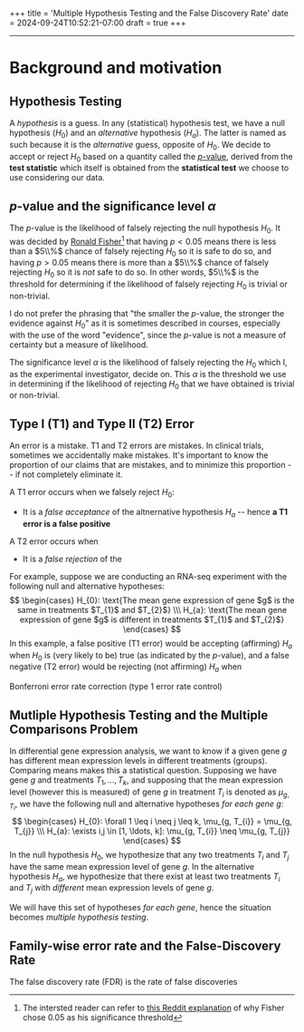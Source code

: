 +++
title = 'Multiple Hypothesis Testing and the False Discovery Rate'
date = 2024-09-24T10:52:21-07:00
draft = true
+++

---
# Background and motivation
## Hypothesis Testing
A *hypothesis* is a guess. In any (statistical) hypothesis test, we have a null hypothesis ($H_{0}$) and an *alternative* hypothesis ($H_{a}$). The latter is named as such because it is the *alternative* guess, opposite of $H_{0}$. We decide to accept or reject $H_{0}$ based on a quantity called the [${p}$-value](#p-value), derived from the **test statistic** which itself is obtained from the **statistical test** we choose to use considering our data.

## $p$-value and the significance level $\alpha$
The $p$-value is the likelihood of falsely rejecting the null hypothesis $H_{0}$. It was decided by [Ronald Fisher](https://en.wikipedia.org/wiki/Ronald_Fisher)[^1] that having $p < 0.05$ means there is less than a $5\\%$ chance of falsely rejecting $H_0$ so it is safe to do so, and having $p > 0.05$ means there is more than a $5\\%$ chance of falsely rejecting $H_{0}$ so it is *not* safe to do so. In other words, $5\\%$ is the threshold for determining if the likelihood of falsely rejecting $H_{0}$ is trivial or non-trivial.

I do not prefer the phrasing that "the smaller the $p$-value, the stronger the evidence against $H_{0}$" as it is sometimes described in courses, especially with the use of the word "evidence", since the $p$-value is not a measure of certainty but a measure of likelihood.



The significance level $\alpha$ is the likelihood of falsely rejecting the $H_{0}$ which I, as the experimental investigator, decide on. This $\alpha$ is the threshold we use in determining if the likelihood of rejecting $H_{0}$ that we have obtained is trivial or non-trivial.

## Type I (T1) and Type II (T2) Error
An error is a mistake. T1 and T2 errors are mistakes. In clinical trials, sometimes we accidentally make mistakes. It's important to know the proportion of our claims that are mistakes, and to minimize this proportion -- if not completely eliminate it.

A T1 error occurs when we falsely reject $H_{0}$:
- It is a *false acceptance* of the altnernative hypothesis $H_{a}$ -- hence **a T1 error is a false positive**

A T2 error occurs when 
- It is a *false rejection* of the 


For example, suppose we are conducting an RNA-seq experiment with the following null and alternative hypotheses:
$$
\begin{cases}
    H_{0}: \text{The mean gene expression of gene $g$ is the same in treatments $T_{1}$ and $T_{2}$} \\\
    H_{a}: \text{The mean gene expression of gene $g$ is different in treatments $T_{1}$ and $T_{2}$}
\end{cases}
$$
In this example, a false positive (T1 error) would be accepting (affirming) $H_{a}$ when $H_{0}$ is (very likely to be) true
(as indicated by the $p$-value), and a false negative (T2 error) would be rejecting (not affirming) $H_{a}$ when


Bonferroni error rate correction (type 1 error rate control)




## Mutliple Hypothesis Testing and the Multiple Comparisons Problem 
In differential gene expression analysis, we want to know if a given gene $g$ has different mean expression levels in different treatments (groups). Comparing means makes this a statistical question. Supposing we have gene $g$ and treatments $T_{1}, \ldots, T_{k}$, and supposing that the mean expression level (however this is measured) of gene $g$ in treatment $T_{i}$ is denoted as $\mu_{g, T_{i}}$, we have the following null and alternative hypotheses *for each gene* $g$:
$$
\begin{cases}
    H_{0}: \forall 1 \leq i \neq j \leq k, \mu_{g, T_{i}}  =    \mu_{g, T_{j}} \\\
    H_{a}: \exists i,j \in [1, \ldots, k]: \mu_{g, T_{i}}  \neq \mu_{g, T_{j}}
\end{cases}
$$
In the null hypothesis $H_{0}$, we hypothesize that any two treatments $T_{i}$ and $T_{j}$ have the same mean expression level of gene $g$. In the alternative hypothesis $H_{a}$, we hypothesize that there exist at least two treatments $T_{i}$ and $T_{j}$ with *different* mean expression levels of gene $g$.

We will have this set of hypotheses *for each gene*, hence the situation becomes *multiple hypothesis testing*.

## Family-wise error rate and the False-Discovery Rate
The false discovery rate (FDR) is the rate of false discoveries

[^1]: The intersted reader can refer to [this Reddit explanation](https://www.reddit.com/r/askscience/comments/vxink/why_is_p005_the_magic_number_for_significance/) of why Fisher chose $0.05$ as his significance threshold
[^2]: Higdon, R. (2013). Multiple Hypothesis Testing. In: Dubitzky, W., Wolkenhauer, O., Cho, KH., Yokota, H. (eds) Encyclopedia of Systems Biology. Springer, New York, NY. https://doi.org/10.1007/978-1-4419-9863-7_1211
[^3]: Haynes, W. (2013). Benjamini–Hochberg Method. In: Dubitzky, W., Wolkenhauer, O., Cho, KH., Yokota, H. (eds) Encyclopedia of Systems Biology. Springer, New York, NY. https://doi.org/10.1007/978-1-4419-9863-7_1215
